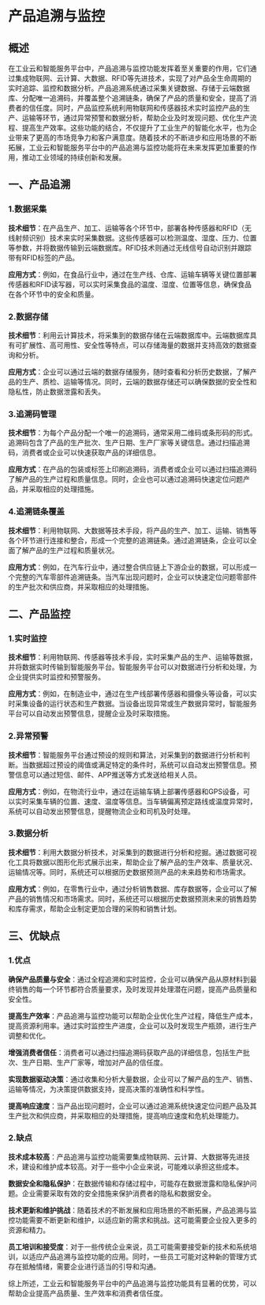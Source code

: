 
<!--
title: 工业云和智能服务平台中的产品追溯与监控
subtitle: 工业云和智能服务平台的产品追溯与监控
author: 柴浩轩
keyword: 工业云和智能服务平台，产品追溯与监控
published: 2024-05-22
topicImg: assets/5/md4.jpg
-->


# 产品追溯与监控


## 概述

在工业云和智能服务平台中，产品追溯与监控功能发挥着至关重要的作用，它们通过集成物联网、云计算、大数据、RFID等先进技术，实现了对产品全生命周期的实时追踪、监控和数据分析。产品追溯系统通过采集关键数据、存储于云端数据库、分配唯一追溯码，并覆盖整个追溯链条，确保了产品的质量和安全，提高了消费者的信任度。同时，产品监控系统利用物联网和传感器技术实时监控产品的生产、运输等环节，通过异常预警和数据分析，帮助企业及时发现问题、优化生产流程、提高生产效率。这些功能的结合，不仅提升了工业生产的智能化水平，也为企业带来了更高的市场竞争力和客户满意度。随着技术的不断进步和应用场景的不断拓展，工业云和智能服务平台中的产品追溯与监控功能将在未来发挥更加重要的作用，推动工业领域的持续创新和发展。

## 一、产品追溯

### 1.数据采集
__技术细节__：在产品生产、加工、运输等各个环节中，部署各种传感器和RFID（无线射频识别）技术来实时采集数据。这些传感器可以检测温度、湿度、压力、位置等参数，并将数据传输到云端数据库。RFID技术则通过无线信号自动识别并跟踪带有RFID标签的产品。

__应用方式__：例如，在食品行业中，通过在生产线、仓库、运输车辆等关键位置部署传感器和RFID读写器，可以实时采集食品的温度、湿度、位置等信息，确保食品在各个环节中的安全和质量。

### 2.数据存储
__技术细节__：利用云计算技术，将采集到的数据存储在云端数据库中。云端数据库具有可扩展性、高可用性、安全性等特点，可以存储海量的数据并支持高效的数据查询和分析。

__应用方式__：企业可以通过云端的数据存储服务，随时查看和分析历史数据，了解产品的生产、质检、运输等情况。同时，云端的数据存储还可以确保数据的安全性和隐私性，防止数据泄露和丢失。

### 3.追溯码管理

__技术细节__：为每个产品分配一个唯一的追溯码，通常采用二维码或条形码的形式。追溯码包含了产品的生产批次、生产日期、生产厂家等关键信息。通过扫描追溯码，消费者或企业可以快速获取产品的详细信息。

__应用方式__：在产品的包装或标签上印刷追溯码，消费者或企业可以通过扫描追溯码了解产品的生产过程和质量信息。同时，企业也可以通过追溯码快速定位问题产品，并采取相应的处理措施。

### 4.追溯链条覆盖
__技术细节__：利用物联网、大数据等技术手段，将产品的生产、加工、运输、销售等各个环节进行连接和整合，形成一个完整的追溯链条。通过追溯链条，企业可以全面了解产品的生产过程和质量状况。

__应用方式__：例如，在汽车行业中，通过整合供应链上下游企业的数据，可以形成一个完整的汽车零部件追溯链条。当汽车出现问题时，企业可以快速定位问题零部件的生产批次和供应商，并采取相应的处理措施。

## 二、产品监控

### 1.实时监控
__技术细节__：利用物联网、传感器等技术手段，实时采集产品的生产、运输等数据，并将数据实时传输到智能服务平台。智能服务平台可以对数据进行分析和处理，为企业提供实时监控和预警服务。

__应用方式__：例如，在制造业中，通过在生产线部署传感器和摄像头等设备，可以实时采集设备的运行状态和生产数据。当设备出现异常或生产数据异常时，智能服务平台可以自动发出预警信息，提醒企业及时采取措施。

### 2.异常预警

__技术细节__：智能服务平台通过预设的规则和算法，对采集到的数据进行分析和判断。当数据超过预设的阈值或满足特定的条件时，系统可以自动发出预警信息。预警信息可以通过短信、邮件、APP推送等方式发送给相关人员。

__应用方式__：例如，在物流行业中，通过在运输车辆上部署传感器和GPS设备，可以实时采集车辆的位置、速度、温度等信息。当车辆偏离预定路线或温度异常时，系统可以自动发出预警信息，提醒物流企业和司机及时处理。

### 3.数据分析

__技术细节__：利用大数据分析技术，对采集到的数据进行分析和挖掘。通过数据可视化工具将数据以图形化形式展示出来，帮助企业了解产品的生产效率、质量状况、运输情况等。同时，系统还可以根据历史数据预测产品的未来趋势和市场需求。

__应用方式__：例如，在零售行业中，通过分析销售数据、库存数据等，企业可以了解产品的销售情况和市场需求。同时，系统还可以根据历史数据预测未来的销售趋势和库存需求，帮助企业制定更加合理的采购和销售计划。

## 三、优缺点

### 1.优点

__确保产品质量与安全__：通过全程追溯和实时监控，企业可以确保产品从原材料到最终销售的每一个环节都符合质量要求，及时发现并处理潜在问题，提高产品质量和安全性。

__提高生产效率__：产品追溯与监控功能可以帮助企业优化生产过程，降低生产成本，提高资源利用率。通过实时监控生产进度，企业可以及时发现生产瓶颈，进行生产调整和优化。

__增强消费者信任__：消费者可以通过扫描追溯码获取产品的详细信息，包括生产批次、生产日期、生产厂家等，增加对产品的信任度。

__实现数据驱动决策__：通过收集和分析大量数据，企业可以了解产品的生产、销售、运输等情况，为决策提供数据支持，提高决策的准确性和科学性。

__提高响应速度__：当产品出现问题时，企业可以通过追溯系统快速定位问题产品及其生产批次和供应商，并采取相应的处理措施，提高响应速度和危机处理能力。

### 2.缺点

__技术成本较高__：产品追溯与监控功能需要集成物联网、云计算、大数据等先进技术，建设和维护成本较高。对于一些中小企业来说，可能难以承担这些成本。

__数据安全和隐私保护__：在数据传输和存储过程中，可能存在数据泄露和隐私保护问题。企业需要采取有效的安全措施来保护消费者的隐私和数据安全。

__技术更新和维护挑战__：随着技术的不断发展和应用场景的不断拓展，产品追溯与监控功能需要不断更新和维护，以适应新的需求和挑战。这可能需要企业投入更多的资源和精力。

__员工培训和接受度__：对于一些传统企业来说，员工可能需要接受新的技术和系统培训，以适应产品追溯与监控功能的应用。同时，一些员工可能对这种新的管理方式存在抵触情绪，需要企业进行适当的引导和沟通。

综上所述，工业云和智能服务平台中的产品追溯与监控功能具有显著的优势，可以帮助企业提高产品质量、生产效率和消费者信任度。